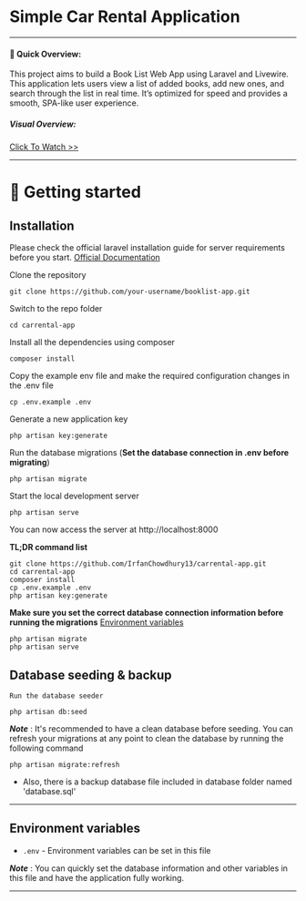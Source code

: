 # Simple Car Rental Application

----

#### 📛 Quick Overview:


This project aims to build a Book List Web App using Laravel and Livewire. This application lets users view a list of added books, add new ones, and search through the list in real time. It’s optimized for speed and provides a smooth, SPA-like user experience.

##### Visual Overview:

<a href="https://drive.google.com/file/d/1GdTiIjvOmu9BEBEUPPIBD6531q1tclXb/view?usp=sharing">Click To Watch >></a>


----------

# 🚀 Getting started

## Installation

Please check the official laravel installation guide for server requirements before you start. [Official Documentation](https://laravel.com/docs/11.x/installation)

Clone the repository

    git clone https://github.com/your-username/booklist-app.git

Switch to the repo folder

    cd carrental-app

Install all the dependencies using composer

    composer install

Copy the example env file and make the required configuration changes in the .env file

    cp .env.example .env

Generate a new application key

    php artisan key:generate


Run the database migrations (**Set the database connection in .env before migrating**)

    php artisan migrate

Start the local development server

    php artisan serve

You can now access the server at http://localhost:8000

**TL;DR command list**

    git clone https://github.com/IrfanChowdhury13/carrental-app.git
    cd carrental-app
    composer install
    cp .env.example .env
    php artisan key:generate
    
**Make sure you set the correct database connection information before running the migrations** [Environment variables](#environment-variables)

    php artisan migrate
    php artisan serve

## Database seeding & backup


    Run the database seeder

    php artisan db:seed

***Note*** : It's recommended to have a clean database before seeding. You can refresh your migrations at any point to clean the database by running the following command

    php artisan migrate:refresh


* Also, there is a backup database file included in database folder named 'database.sql'
    
----------


## Environment variables

- `.env` - Environment variables can be set in this file

***Note*** : You can quickly set the database information and other variables in this file and have the application fully working.

----------